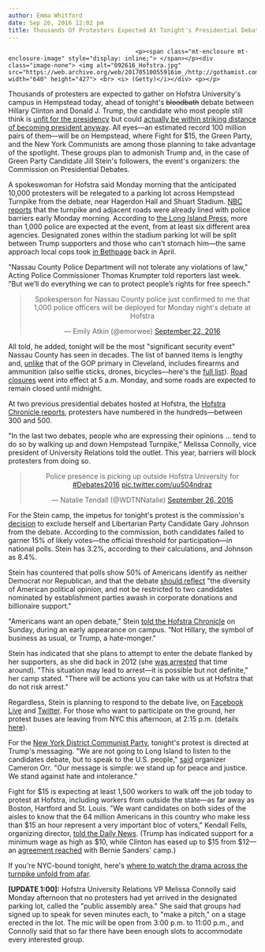 ```yaml
---
author: Emma Whitford
date: Sep 26, 2016 12:02 pm
title: Thousands Of Protesters Expected At Tonight's Presidential Debate
---
```


	
										<p><span class="mt-enclosure mt-enclosure-image" style="display: inline;"> </span></p><div class="image-none"> <img alt="092616_Hofstra.jpg" src="https://web.archive.org/web/20170510055916im_/http://gothamist.com/attachments/nyc_ewhitford/092616_Hofstra.jpg" width="640" height="427"> <br> <i> (Getty)</i></div> <p></p>

<p>Thousands of protesters are expected to gather on Hofstra University&apos;s campus in Hempstead today, ahead of tonight&apos;s <strike>bloodbath</strike> debate between Hillary Clinton and Donald J. Trump, the candidate who most people still think is <a href="https://web.archive.org/web/20170510055916/http://www.nytimes.com/2016/09/16/us/politics/hillary-clinton-donald-trump-poll.html">unfit for the presidency</a> but could <a href="https://web.archive.org/web/20170510055916/https://twitter.com/i/web/status/780377077518364673">actually be within striking distance of becoming president anyway</a>. All eyes&#x2014;an estimated record 100 million pairs of them&#x2014;will be on Hempstead, where Fight for $15, the Green Party, and the New York Communists are among those planning to take advantage of the spotlight. These groups plan to admonish Trump and, in the case of Green Party Candidate Jill Stein&apos;s followers, the event&apos;s organizers: the Commission on Presidential Debates. </p>

<p>A spokeswoman for Hofstra said Monday morning that the anticipated 10,000 protesters will be relegated to a parking lot across Hempstead Turnpike from the debate, near Hagerdon Hall and Shuart Stadium. <a href="https://web.archive.org/web/20170510055916/http://www.nbcnewyork.com/news/local/Clinton-v-Trump-Thousands-of-Police-Protesters-at-Debate-as-Millions-Watch-on-TV-394782521.html">NBC reports</a> that the turnpike and adjacent roads were already lined with police barriers early Monday morning. According to <a href="https://web.archive.org/web/20170510055916/https://www.longislandpress.com/2016/09/21/presidential-debate-at-hofstra-university-security-top-concern/">the Long Island Press</a>, more than 1,000 police are expected at the event, from at least six different area agencies. Designated zones within the stadium parking lot will be split between Trump supporters and those who can&apos;t stomach him&#x2014;the same approach local cops took <a href="https://web.archive.org/web/20170510055916/http://gothamist.com/2016/04/06/make_island_long_again.php">in Bethpage</a> back in April. </p>

<p>&quot;Nassau County Police Department will not tolerate any violations of law,&quot; Acting Police Commissioner Thomas Krumpter told reporters last week. &quot;But we&#x2019;ll do everything we can to protect people&#x2019;s rights for free speech.&quot; </p>

<center><blockquote class="twitter-tweet" data-lang="en"><p lang="en" dir="ltr">Spokesperson for Nassau County police just confirmed to me that 1,000 police officers will be deployed for Monday night&apos;s debate at Hofstra</p>&#x2014; Emily Atkin (@emorwee) <a href="https://web.archive.org/web/20170510055916/https://twitter.com/emorwee/status/779022391053783041">September 22, 2016</a></blockquote>
<script async src="//web.archive.org/web/20170510055916js_/http://platform.twitter.com/widgets.js" charset="utf-8"></script></center>

<p>All told, he added, tonight will be the most &quot;significant security event&quot; Nassau County has seen in decades. The list of banned items is lengthy and, <a href="https://web.archive.org/web/20170510055916/https://www.thetrace.org/2016/07/open-carry-rnc-militia-protest-cleveland/">unlike</a> that of the GOP primary in Cleveland, includes firearms and ammunition (also selfie sticks, drones, bicycles&#x2014;here&apos;s the <a href="https://web.archive.org/web/20170510055916/https://www.longislandpress.com/2016/09/21/presidential-debate-at-hofstra-university-security-top-concern/">full list</a>). <a href="https://web.archive.org/web/20170510055916/http://www.nbcnewyork.com/news/local/Hofstra-University-Presidential-Debate-Road-Closures-Traffic-Advisory-Presidential-Debate-393750721.html?_osource=SocialFlowTwt_NYBrand">Road closures</a> went into effect at 5 a.m. Monday, and some roads are expected to remain closed until midnight. </p>

<p>At two previous presidential debates hosted at Hofstra, the <a href="https://web.archive.org/web/20170510055916/http://thehofstrachronicle.com/law-enforcement-plan-for-thousands-of-protestors/">Hofstra Chronicle reports</a>, protesters have numbered in the hundreds&#x2014;between 300 and 500. </p>

<p>&quot;In the last two debates, people who are expressing their opinions &#x2026; tend to do so by walking up and down Hempstead Turnpike,&#x201D; Melissa Connolly, vice president of University Relations told the outlet. This year, barriers will block protesters from doing so. </p>

<center><blockquote class="twitter-tweet" data-lang="en"><p lang="en" dir="ltr">Police presence is picking up outside Hofstra University for <a href="https://web.archive.org/web/20170510055916/https://twitter.com/hashtag/Debates2016?src=hash">#Debates2016</a> <a href="https://web.archive.org/web/20170510055916/https://t.co/uu504ndraz">pic.twitter.com/uu504ndraz</a></p>&#x2014; Natalie Tendall (@WDTNNatalie) <a href="https://web.archive.org/web/20170510055916/https://twitter.com/WDTNNatalie/status/780413730785992705">September 26, 2016</a></blockquote>
<script async src="//web.archive.org/web/20170510055916js_/http://platform.twitter.com/widgets.js" charset="utf-8"></script></center>

<p>For the Stein camp, the impetus for tonight&apos;s protest is the commission&apos;s <a href="https://web.archive.org/web/20170510055916/https://www.theguardian.com/us-news/2016/sep/21/green-party-jill-stein-presidential-debates-hofstra-new-york">decision</a> to exclude herself and Libertarian Party Candidate Gary Johnson from the debate. According to the commission, both candidates failed to garner 15% of likely votes&#x2014;the official threshold for participation&#x2014;in national polls. Stein has 3.2%, according to their calculations, and Johnson as 8.4%. </p>

<p>Stein has countered that polls show 50% of Americans identify as neither Democrat nor Republican, and that the debate <a href="https://web.archive.org/web/20170510055916/http://www.jill2016.com/openthedebatespetition">should reflect</a> &quot;the diversity of American political opinion, and not be restricted to two candidates nominated by establishment parties awash in corporate donations and billionaire support.&quot; </p>

<p>&quot;Americans want an open debate,&#x201D; Stein <a href="https://web.archive.org/web/20170510055916/http://thehofstrachronicle.com/jill-stein-at-hofstra-for-alternative-debate-plans-demonstrations/">told the Hofstra Chronicle</a> on Sunday, during an early appearance on campus. &#x201C;Not Hillary, the symbol of business as usual, or Trump, a hate-monger.&quot;</p>

<p>Stein has indicated that she plans to attempt to enter the debate flanked by her supporters, as she did back in 2012 (she <a href="https://web.archive.org/web/20170510055916/http://www.democracynow.org/2012/10/17/green_partys_jill_stein_cheri_honkala">was arrested</a> that time around). &quot;This situation may lead to arrest&#x2014;it is possible but not definite,&quot; her camp stated. &quot;There will be actions you can take with us at Hofstra that do not risk arrest.&quot; </p>

<p>Regardless, Stein is planning to respond to the debate live, on <a href="https://web.archive.org/web/20170510055916/http://facebook.com/drjillstein">Facebook Live</a> and <a href="https://web.archive.org/web/20170510055916/http://twitter.com/drjillstein">Twitter</a>. For those who want to participate on the ground, her protest buses are leaving from NYC this afternoon, at 2:15 p.m. (details <a href="https://web.archive.org/web/20170510055916/https://www.eventbrite.com/e/get-on-the-bus-to-the-open-debates-rally-at-hofstra-university-tickets-27939073521">here</a>). </p>

<p>For the <a href="https://web.archive.org/web/20170510055916/http://www.cpusa.org/authors/new-york-state-communist-party/">New York District Communist Party</a>, tonight&apos;s protest is directed at Trump&apos;s messaging. &quot;We are not going to Long Island to listen to the candidates debate, but to speak to the U.S. people,&quot; <a href="https://web.archive.org/web/20170510055916/http://www.cpusa.org/article/ny-communists-to-join-anti-trump-protests-at-hofstra-debate/">said</a> organizer Cameron Orr. &quot;Our message is simple: we stand up for peace and justice. We stand against hate and intolerance.&quot;</p>

<p>Fight for $15 is expecting at least 1,500 workers to walk off the job today to protest at Hofstra, including workers from outside the state&#x2014;as far away as Boston, Hartford and St. Louis. &quot;We want candidates on both sides of the aisles to know that the 64 million Americans in this country who make less than $15 an hour represent a very important bloc of voters,&quot; Kendall Fells, organizing director, <a href="https://web.archive.org/web/20170510055916/http://www.nydailynews.com/news/politics/fast-food-workers-protest-higher-wages-prez-debate-article-1.2799978">told the Daily News</a>. (Trump has indicated support for a minimum wage as high as $10, while Clinton has eased up to $15 from $12&#x2014;an <a href="https://web.archive.org/web/20170510055916/http://www.cnn.com/2016/07/09/politics/democrats-15-an-hour-minimum-wage-bernie-sanders-hillary-clinton/">agreement reached</a> with Bernie Sanders&apos; camp.) </p>

<p>If you&apos;re NYC-bound tonight, here&apos;s <a href="https://web.archive.org/web/20170510055916/http://gothamist.com/2016/09/25/where_to_watch_the_debates_without.php">where to watch the drama across the turnpike unfold from afar</a>. </p>

<p><strong>[UPDATE 1:00]:</strong> Hofstra University Relations VP Melissa Connolly said Monday afternoon that no protesters had yet arrived in the designated parking lot, called the &quot;public assembly area.&quot; She said that groups had signed up to speak for seven minutes each, to &quot;make a pitch,&quot; on a stage erected in the lot. The mic will be open from 3:00 p.m. to 11:00 p.m., and Connolly said that so far there have been enough slots to accommodate every interested group. </p>					
										
									
				